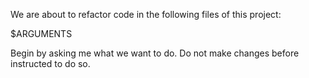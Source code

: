 We are about to refactor code in the following files of this project:

$ARGUMENTS

Begin by asking me what we want to do. Do not make changes before instructed to do so.